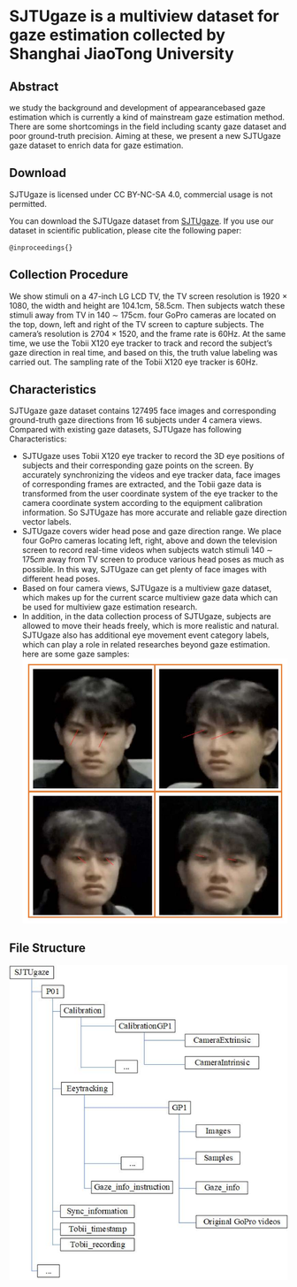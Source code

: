 # SJTUgaze is a multiview dataset for gaze estimation collected by Shanghai JiaoTong University
## Abstract
we study the background and development of appearancebased gaze estimation which is currently a kind of mainstream gaze estimation method. There are some shortcomings in the field including scanty gaze dataset and poor ground-truth precision. Aiming at these, we present a new
SJTUgaze gaze dataset to enrich data for gaze estimation.
## Download
SJTUgaze is licensed under CC BY-NC-SA 4.0, commercial usage is not permitted.

You can download the SJTUgaze dataset from [SJTUgaze](). If you use our dataset in scientific publication, please cite the following paper:
```
@inproceedings{}
```
## Collection Procedure
We show stimuli on a 47-inch LG LCD TV, the TV screen resolution is 1920 × 1080, the width and height are 104.1cm, 58.5cm. Then subjects watch these stimuli away from TV in 140 ∼ 175cm. 
four GoPro cameras are located on the top, down, left and right of the TV screen to capture subjects. The camera’s resolution is 2704 × 1520, and the frame rate is 60Hz. 
At the same time, we use the Tobii X120 eye tracker to track and record the subject’s gaze direction in real time, and based on this, the truth value labeling was carried out. The sampling rate of the Tobii X120 eye tracker is 60Hz. 
## Characteristics
SJTUgaze gaze dataset contains 127495 face images and corresponding ground-truth gaze directions from 16 subjects under 4 camera views. Compared with existing gaze datasets, SJTUgaze has following Characteristics:
* SJTUgaze uses Tobii X120 eye tracker to record the 3D eye positions of subjects and their corresponding gaze points on the screen. By accurately synchronizing the videos and eye tracker data, face images of corresponding frames are extracted, and the Tobii gaze data is transformed from the user coordinate system of the eye tracker to the camera coordinate system according to the equipment calibration information. So SJTUgaze has more accurate and reliable gaze direction vector labels. 
* SJTUgaze covers wider head pose and gaze direction range. We place four GoPro cameras locating left, right, above and down the television screen to record real-time videos when subjects watch stimuli 140 ∼ 175𝑐𝑚 away from TV screen to produce various head poses as much as possible. In this way, SJTUgaze can get plenty of face images with different head poses. 
* Based on four camera views, SJTUgaze is a multiview gaze dataset, which makes up for the current scarce multiview gaze data which can be used for multiview gaze estimation research. 
* In addition, in the data collection process of SJTUgaze, subjects are allowed to move their heads freely, which is more realistic and natural. SJTUgaze also has additional eye movement event category labels, which can play a role in related researches beyond gaze estimation.
here are some gaze samples:
![gaze vector example](./assets/gaze_vector.jpg)
## File Structure
![gaze vector example](./assets/file_structure.jpg)